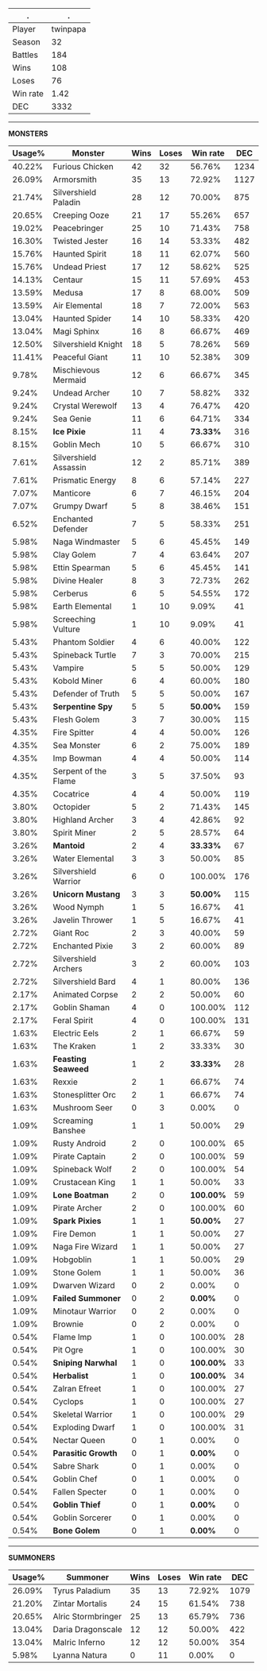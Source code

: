 .|.
|-|-
Player|twinpapa
Season|32
Battles|184
Wins|108
Loses|76
Win rate|1.42
DEC|3332

---
**MONSTERS**

Usage%|Monster|Wins|Loses|Win rate|DEC|
-|-|-|-|-|-|
40.22%|Furious Chicken|42|32|56.76%|1234|
26.09%|Armorsmith|35|13|72.92%|1127|
21.74%|Silvershield Paladin|28|12|70.00%|875|
20.65%|Creeping Ooze|21|17|55.26%|657|
19.02%|Peacebringer|25|10|71.43%|758|
16.30%|Twisted Jester|16|14|53.33%|482|
15.76%|Haunted Spirit|18|11|62.07%|560|
15.76%|Undead Priest|17|12|58.62%|525|
14.13%|Centaur|15|11|57.69%|453|
13.59%|Medusa|17|8|68.00%|509|
13.59%|Air Elemental|18|7|72.00%|563|
13.04%|Haunted Spider|14|10|58.33%|420|
13.04%|Magi Sphinx|16|8|66.67%|469|
12.50%|Silvershield Knight|18|5|78.26%|569|
11.41%|Peaceful Giant|11|10|52.38%|309|
9.78%|Mischievous Mermaid|12|6|66.67%|345|
9.24%|Undead Archer|10|7|58.82%|332|
9.24%|Crystal Werewolf|13|4|76.47%|420|
9.24%|Sea Genie|11|6|64.71%|334|
8.15%|**Ice Pixie**|11|4|**73.33%**|316|
8.15%|Goblin Mech|10|5|66.67%|310|
7.61%|Silvershield Assassin|12|2|85.71%|389|
7.61%|Prismatic Energy|8|6|57.14%|227|
7.07%|Manticore|6|7|46.15%|204|
7.07%|Grumpy Dwarf|5|8|38.46%|151|
6.52%|Enchanted Defender|7|5|58.33%|251|
5.98%|Naga Windmaster|5|6|45.45%|149|
5.98%|Clay Golem|7|4|63.64%|207|
5.98%|Ettin Spearman|5|6|45.45%|141|
5.98%|Divine Healer|8|3|72.73%|262|
5.98%|Cerberus|6|5|54.55%|172|
5.98%|Earth Elemental|1|10|9.09%|41|
5.98%|Screeching Vulture|1|10|9.09%|41|
5.43%|Phantom Soldier|4|6|40.00%|122|
5.43%|Spineback Turtle|7|3|70.00%|215|
5.43%|Vampire|5|5|50.00%|129|
5.43%|Kobold Miner|6|4|60.00%|180|
5.43%|Defender of Truth|5|5|50.00%|167|
5.43%|**Serpentine Spy**|5|5|**50.00%**|159|
5.43%|Flesh Golem|3|7|30.00%|115|
4.35%|Fire Spitter|4|4|50.00%|126|
4.35%|Sea Monster|6|2|75.00%|189|
4.35%|Imp Bowman|4|4|50.00%|114|
4.35%|Serpent of the Flame|3|5|37.50%|93|
4.35%|Cocatrice|4|4|50.00%|119|
3.80%|Octopider|5|2|71.43%|145|
3.80%|Highland Archer|3|4|42.86%|92|
3.80%|Spirit Miner|2|5|28.57%|64|
3.26%|**Mantoid**|2|4|**33.33%**|67|
3.26%|Water Elemental|3|3|50.00%|85|
3.26%|Silvershield Warrior|6|0|100.00%|176|
3.26%|**Unicorn Mustang**|3|3|**50.00%**|115|
3.26%|Wood Nymph|1|5|16.67%|41|
3.26%|Javelin Thrower|1|5|16.67%|41|
2.72%|Giant Roc|2|3|40.00%|59|
2.72%|Enchanted Pixie|3|2|60.00%|89|
2.72%|Silvershield Archers|3|2|60.00%|103|
2.72%|Silvershield Bard|4|1|80.00%|136|
2.17%|Animated Corpse|2|2|50.00%|60|
2.17%|Goblin Shaman|4|0|100.00%|112|
2.17%|Feral Spirit|4|0|100.00%|131|
1.63%|Electric Eels|2|1|66.67%|59|
1.63%|The Kraken|1|2|33.33%|30|
1.63%|**Feasting Seaweed**|1|2|**33.33%**|28|
1.63%|Rexxie|2|1|66.67%|74|
1.63%|Stonesplitter Orc|2|1|66.67%|74|
1.63%|Mushroom Seer|0|3|0.00%|0|
1.09%|Screaming Banshee|1|1|50.00%|29|
1.09%|Rusty Android|2|0|100.00%|65|
1.09%|Pirate Captain|2|0|100.00%|59|
1.09%|Spineback Wolf|2|0|100.00%|54|
1.09%|Crustacean King|1|1|50.00%|33|
1.09%|**Lone Boatman**|2|0|**100.00%**|59|
1.09%|Pirate Archer|2|0|100.00%|60|
1.09%|**Spark Pixies**|1|1|**50.00%**|27|
1.09%|Fire Demon|1|1|50.00%|27|
1.09%|Naga Fire Wizard|1|1|50.00%|27|
1.09%|Hobgoblin|1|1|50.00%|29|
1.09%|Stone Golem|1|1|50.00%|36|
1.09%|Dwarven Wizard|0|2|0.00%|0|
1.09%|**Failed Summoner**|0|2|**0.00%**|0|
1.09%|Minotaur Warrior|0|2|0.00%|0|
1.09%|Brownie|0|2|0.00%|0|
0.54%|Flame Imp|1|0|100.00%|28|
0.54%|Pit Ogre|1|0|100.00%|30|
0.54%|**Sniping Narwhal**|1|0|**100.00%**|33|
0.54%|**Herbalist**|1|0|**100.00%**|34|
0.54%|Zalran Efreet|1|0|100.00%|27|
0.54%|Cyclops|1|0|100.00%|27|
0.54%|Skeletal Warrior|1|0|100.00%|29|
0.54%|Exploding Dwarf|1|0|100.00%|31|
0.54%|Nectar Queen|0|1|0.00%|0|
0.54%|**Parasitic Growth**|0|1|**0.00%**|0|
0.54%|Sabre Shark|0|1|0.00%|0|
0.54%|Goblin Chef|0|1|0.00%|0|
0.54%|Fallen Specter|0|1|0.00%|0|
0.54%|**Goblin Thief**|0|1|**0.00%**|0|
0.54%|Goblin Sorcerer|0|1|0.00%|0|
0.54%|**Bone Golem**|0|1|**0.00%**|0|

---
**SUMMONERS**

Usage%|Summoner|Wins|Loses|Win rate|DEC|
-|-|-|-|-|-|
26.09%|Tyrus Paladium|35|13|72.92%|1079|
21.20%|Zintar Mortalis|24|15|61.54%|738|
20.65%|Alric Stormbringer|25|13|65.79%|736|
13.04%|Daria Dragonscale|12|12|50.00%|422|
13.04%|Malric Inferno|12|12|50.00%|354|
5.98%|Lyanna Natura|0|11|0.00%|0|
